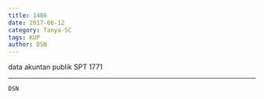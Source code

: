 ```yaml
---
title: 1486
date: 2017-06-12
category: Tanya-SC
tags: KUP
author: DSN
---
```


data akuntan publik SPT 1771

---



`DSN`
